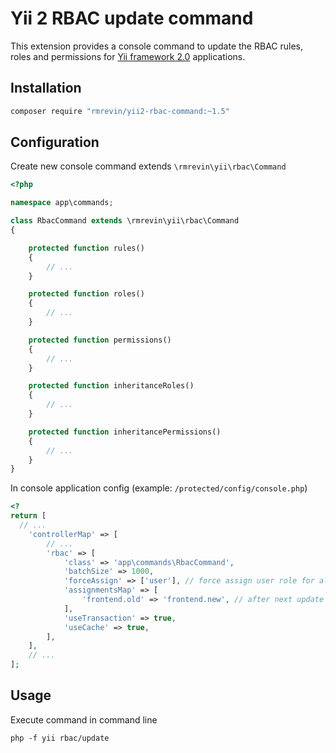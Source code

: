 Yii 2 RBAC update command
=========================
This extension provides a console command to update the RBAC rules, roles and permissions
for [Yii framework 2.0](http://www.yiiframework.com/) applications.


Installation
------------
```bash
composer require "rmrevin/yii2-rbac-command:~1.5"
```

Configuration
-------------
Create new console command extends `\rmrevin\yii\rbac\Command`
```php
<?php

namespace app\commands;

class RbacCommand extends \rmrevin\yii\rbac\Command
{

    protected function rules()
    {
        // ...
    }

    protected function roles()
    {
        // ...
    }

    protected function permissions()
    {
        // ...
    }

    protected function inheritanceRoles()
    {
        // ...
    }

    protected function inheritancePermissions()
    {
        // ...
    }
}
```

In console application config
(example: `/protected/config/console.php`)
```php
<?
return [
  // ...
	'controllerMap' => [
		// ...
		'rbac' => [
			'class' => 'app\commands\RbacCommand',
			'batchSize' => 1000,
			'forceAssign' => ['user'], // force assign user role for all users
			'assignmentsMap' => [
			    'frontend.old' => 'frontend.new', // after next update all `frontend.old` will be replaced by `frontend.new`
			],
			'useTransaction' => true,
			'useCache' => true,
		],
	],
	// ...
];
```

Usage
-----
Execute command in command line
```
php -f yii rbac/update
```